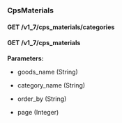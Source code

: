 ### CpsMaterials



#### GET /v1\_7/cps\_materials/categories

 



#### GET /v1\_7/cps\_materials

 

**Parameters:** 


 - goods\_name (String)

 - category\_name (String)

 - order\_by (String)

 - page (Integer)




